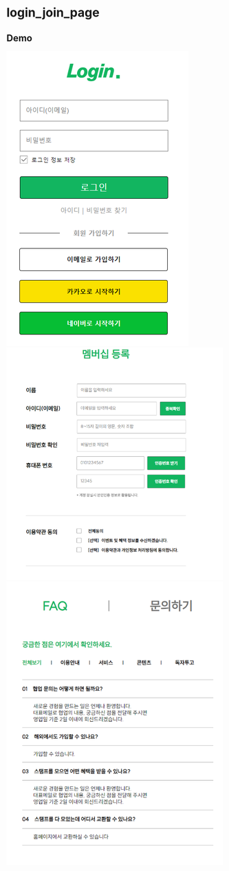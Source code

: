 # login_join_page

<h2>Demo</h2>
<img src="image/1.png" alt="1">
<img src="image/2.png" alt="1">
<img src="image/3.png" alt="1">
